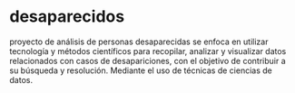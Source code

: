 # desaparecidos
proyecto de análisis de personas desaparecidas se enfoca en utilizar tecnología y métodos científicos para recopilar, analizar y visualizar datos relacionados con casos de desapariciones, con el objetivo de contribuir a su búsqueda y resolución. Mediante el uso de técnicas de  ciencias de datos.
